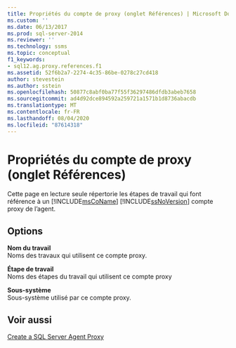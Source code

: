 ```yaml
---
title: Propriétés du compte de proxy (onglet Références) | Microsoft Docs
ms.custom: ''
ms.date: 06/13/2017
ms.prod: sql-server-2014
ms.reviewer: ''
ms.technology: ssms
ms.topic: conceptual
f1_keywords:
- sql12.ag.proxy.references.f1
ms.assetid: 52f6b2a7-2274-4c35-86be-0278c27cd418
author: stevestein
ms.author: sstein
ms.openlocfilehash: 50877c8abf0ba77f55f36297486dfdb3abeb7658
ms.sourcegitcommit: ad4d92dce894592a259721a1571b1d8736abacdb
ms.translationtype: MT
ms.contentlocale: fr-FR
ms.lasthandoff: 08/04/2020
ms.locfileid: "87614318"
---
```

# <a name="proxy-account-properties-references-tab"></a>Propriétés du compte de proxy (onglet Références)
  Cette page en lecture seule répertorie les étapes de travail qui font référence à un [!INCLUDE[msCoName](../../includes/msconame-md.md)] [!INCLUDE[ssNoVersion](../../includes/ssnoversion-md.md)] compte proxy de l’agent.  
  
## <a name="options"></a>Options  
 **Nom du travail**  
 Noms des travaux qui utilisent ce compte proxy.  
  
 **Étape de travail**  
 Noms des étapes du travail qui utilisent ce compte proxy  
  
 **Sous-système**  
 Sous-système utilisé par ce compte proxy.  
  
## <a name="see-also"></a>Voir aussi  
 [Create a SQL Server Agent Proxy](create-a-sql-server-agent-proxy.md)  
  
  
